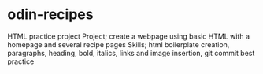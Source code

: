 # odin-recipes
HTML practice project 
Project; create a webpage using basic HTML with a homepage and several recipe pages
Skills; html boilerplate creation, paragraphs, heading, bold, italics, links and image insertion, git commit best practice

